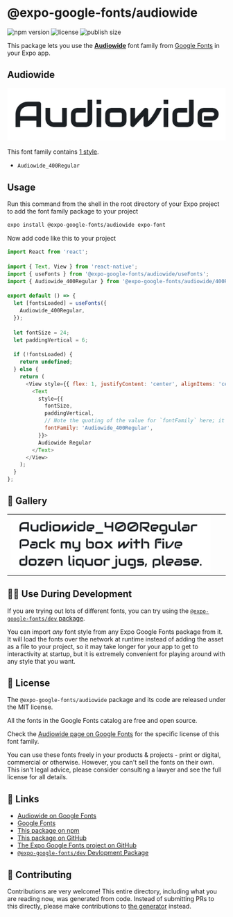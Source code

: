 # @expo-google-fonts/audiowide

![npm version](https://flat.badgen.net/npm/v/@expo-google-fonts/audiowide)
![license](https://flat.badgen.net/github/license/expo/google-fonts)
![publish size](https://flat.badgen.net/packagephobia/install/@expo-google-fonts/audiowide)

This package lets you use the [**Audiowide**](https://fonts.google.com/specimen/Audiowide) font family from [Google Fonts](https://fonts.google.com/) in your Expo app.

## Audiowide

![Audiowide](./font-family.png)

This font family contains [1 style](#-gallery).

- `Audiowide_400Regular`

## Usage

Run this command from the shell in the root directory of your Expo project to add the font family package to your project
```sh
expo install @expo-google-fonts/audiowide expo-font
```

Now add code like this to your project
```js
import React from 'react';

import { Text, View } from 'react-native';
import { useFonts } from '@expo-google-fonts/audiowide/useFonts';
import { Audiowide_400Regular } from '@expo-google-fonts/audiowide/400Regular';

export default () => {
  let [fontsLoaded] = useFonts({
    Audiowide_400Regular,
  });

  let fontSize = 24;
  let paddingVertical = 6;

  if (!fontsLoaded) {
    return undefined;
  } else {
    return (
      <View style={{ flex: 1, justifyContent: 'center', alignItems: 'center' }}>
        <Text
          style={{
            fontSize,
            paddingVertical,
            // Note the quoting of the value for `fontFamily` here; it expects a string!
            fontFamily: 'Audiowide_400Regular',
          }}>
          Audiowide Regular
        </Text>
      </View>
    );
  }
};

```

## 🔡 Gallery


||||
|-|-|-|
|![Audiowide_400Regular](.//400Regular/Audiowide_400Regular.ttf.png)||||


## 👩‍💻 Use During Development

If you are trying out lots of different fonts, you can try using the [`@expo-google-fonts/dev` package](https://github.com/expo/google-fonts/tree/master/font-packages/dev#readme).

You can import *any* font style from any Expo Google Fonts package from it. It will load the fonts
over the network at runtime instead of adding the asset as a file to your project, so it may take longer
for your app to get to interactivity at startup, but it is extremely convenient
for playing around with any style that you want.

## 📖 License

The `@expo-google-fonts/audiowide` package and its code are released under the MIT license.

All the fonts in the Google Fonts catalog are free and open source.

Check the [Audiowide page on Google Fonts](https://fonts.google.com/specimen/Audiowide) for the specific license of this font family.

You can use these fonts freely in your products & projects - print or digital, commercial or otherwise. However, you can't sell the fonts on their own. This isn't legal advice, please consider consulting a lawyer and see the full license for all details.

## 🔗 Links

- [Audiowide on Google Fonts](https://fonts.google.com/specimen/Audiowide)
- [Google Fonts](https://fonts.google.com/)
- [This package on npm](https://www.npmjs.com/package/@expo-google-fonts/audiowide)
- [This package on GitHub](https://github.com/expo/google-fonts/tree/master/font-packages/audiowide)
- [The Expo Google Fonts project on GitHub](https://github.com/expo/google-fonts)
- [`@expo-google-fonts/dev` Devlopment Package](https://github.com/expo/google-fonts/tree/master/font-packages/dev)

## 🤝 Contributing

Contributions are very welcome! This entire directory, including what you are reading now, was generated from code. Instead of submitting PRs to this directly, please make contributions to [the generator](https://github.com/expo/google-fonts/tree/master/packages/generator) instead.
